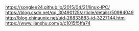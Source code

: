 https://songlee24.github.io/2015/04/21/linux-IPC/
https://blog.csdn.net/qq_30490125/article/details/50984049
http://blog.chinaunix.net/uid-26833883-id-3227144.html
https://www.jianshu.com/p/c1015f5ffa74
